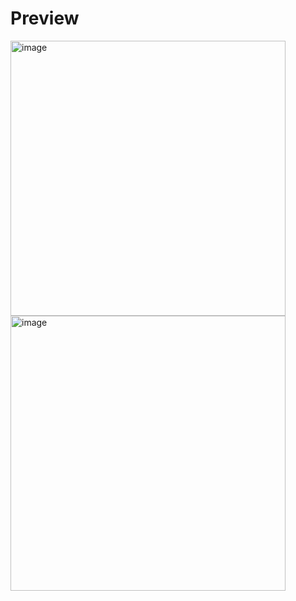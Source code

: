 # Preview
<img width="440" alt="image" src="https://github.com/kokojimz/Analog-Clock-JS/assets/93468154/8d7deedb-ae91-420e-b9ed-a30f6284926a">
<img width="440" alt="image" src="https://github.com/kokojimz/Analog-Clock-JS/assets/93468154/34c7cb20-6379-46a0-aa47-775d6c87a3b5">

